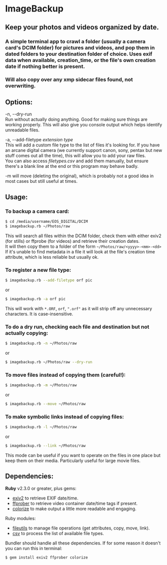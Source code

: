 # ImageBackup

## Keep your photos and videos organized by date.

### A simple terminal app to crawl a folder (usually a camera card's DCIM folder) for pictures and videos, and pop them in dated folders to your destination folder of choice. Uses exif data when available, creation_time, or the file's own creation date if nothing better is present.  
### Will also copy over any xmp sidecar files found, not overwriting.


## Options:
-n, --dry-run  
Run without actually doing anything. Good for making sure things are working properly. This will also give you console output which helps identify unreadable files.

-a, --add-filetype *extension* *type*  
This will add a custom file type to the list of files it's looking for. If you have an arcane digital camera (we currently support canon, sony, pentax but new stuff comes out all the time), this will allow you to add your raw files.  
You can also access *filetypes.csv* and add them manually, but ensure there's a blank line at the end or this program may behave badly.

-m will move (deleting the original), which is probably not a good idea in most cases but still useful at times.

## Usage:

### To backup a camera card:

```bash
$ cd /media/username/EOS_DIGITAL/DCIM
$ imagebackup.rb ~/Photos/raw
```

This will search all files within the DCIM folder, check them with either exiv2 (for stills) or ffprobe (for videos) and retrieve their creation dates.  
It will then copy them to a folder of the form ```~/Photos/raw/<yyyy>-<mm>-<dd>```  
If it's unable to find metadata in a file it will look at the file's creation time attribute, which is less reliable but usually ok.

### To register a new file type:

```bash
$ imagebackup.rb --add-filetype orf pic
```
or
```bash
$ imagebackup.rb -a orf pic
```
This will work with ```*.ORF```, ```orf```, ```".orf"``` as it will strip off any unnecessary characters. It is case-insensitive.

### To do a dry run, checking each file and destination but not actually copying:

```bash
$ imagebackup.rb -n ~/Photos/raw
```
or
```bash
$ imagebackup.rb ~/Photos/raw --dry-run
```

### To move files instead of copying them (careful!):
```bash
$ imagebackup.rb -m ~/Photos/raw
```
or
```bash
$ imagebackup.rb --move ~/Photos/raw
```

### To make symbolic links instead of copying files:
```bash
$ imagebackup.rb -l ~/Photos/raw
```
or
```bash
$ imagebackup.rb --link ~/Photos/raw
```
This mode can be useful if you want to operate on the files in one place but keep them on their media. Particularly useful for large movie files.

## Dependencies:

**Ruby** v2.3.0 or greater, plus gems:
  - [exiv2](https://rubygems.org/gems/exiv2/versions/0.0.8) to retrieve EXIF date/time.
  - [ffprober](https://github.com/beanieboi/ffprober) to retrieve video container date/time tags if present.
  - [colorize](https://github.com/fazibear/colorize) to make output a little more readable and engaging.

Ruby modules:
  - [fileutils](https://ruby-doc.org/stdlib-2.4.1/libdoc/fileutils/rdoc/FileUtils.html) to manage file operations (get attributes, copy, move, link).
  - [csv](https://ruby-doc.org/stdlib-2.6.1/libdoc/csv/rdoc/CSV.html) to process the list of available file types.

Bundler should handle all these dependencies. If for some reason it doesn't you can run this in terminal:  
```bash
$ gem install exiv2 ffprober colorize
```